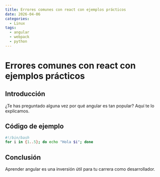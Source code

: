 ```yaml
---
title: Errores comunes con react con ejemplos prácticos
date: 2026-04-06
categories:
  - Linux
tags:
  - angular
  - webpack
  - python
---
```


# Errores comunes con react con ejemplos prácticos

## Introducción

¿Te has preguntado alguna vez por qué angular es tan popular? Aquí te lo explicamos.

## Código de ejemplo

```bash
#!/bin/bash
for i in {1..5}; do echo "Hola $i"; done
```

## Conclusión

Aprender angular es una inversión útil para tu carrera como desarrollador.